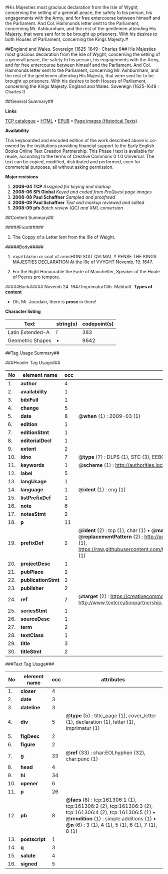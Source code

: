 #His Majesties most gracious declaration from the Isle of Wyght, concerning the setling of a generall peace, the safety fo his person, his engagements with the Army, and for free entercourse between himself and the Parliament.  And Col. Hammonds letter sent to the Parliament, concerning Mr. Ashburnham, and the rest of the gentlemen attending His Majesty, that were sent for to be brought up prisoners. With his desires to both Houses of Parliament, concerning the Kings Majesty.#

##England and Wales. Sovereign (1625-1649 : Charles I)##
His Majesties most gracious declaration from the Isle of Wyght, concerning the setling of a generall peace, the safety fo his person, his engagements with the Army, and for free entercourse between himself and the Parliament.  And Col. Hammonds letter sent to the Parliament, concerning Mr. Ashburnham, and the rest of the gentlemen attending His Majesty, that were sent for to be brought up prisoners. With his desires to both Houses of Parliament, concerning the Kings Majesty.
England and Wales. Sovereign (1625-1649 : Charles I)

##General Summary##

**Links**

[TCP catalogue](http://www.ota.ox.ac.uk/tcp/)  • 
[HTML](http://tei.it.ox.ac.uk/tcp/Texts-HTML/free/A78/A78932.html)  • 
[EPUB](http://tei.it.ox.ac.uk/tcp/Texts-EPUB/free/A78/A78932.epub) • 
[Page images (Historical Texts)](https://data.historicaltexts.jisc.ac.uk/view?pubId=eebo-99863996e&pageId=eebo-99863996e-161306-1)

**Availability**

This keyboarded and encoded edition of the
	       work described above is co-owned by the institutions
	       providing financial support to the Early English Books
	       Online Text Creation Partnership. This Phase I text is
	       available for reuse, according to the terms of Creative
	       Commons 0 1.0 Universal. The text can be copied,
	       modified, distributed and performed, even for
	       commercial purposes, all without asking permission.

**Major revisions**

1. __2008-04__ __TCP__ *Assigned for keying and markup*
1. __2008-06__ __SPi Global__ *Keyed and coded from ProQuest page images*
1. __2008-08__ __Paul Schaffner__ *Sampled and proofread*
1. __2008-08__ __Paul Schaffner__ *Text and markup reviewed and edited*
1. __2008-09__ __pfs__ *Batch review (QC) and XML conversion*

##Content Summary##

#####Front#####

1. The Coppy of a Letter ſent from the Iſle of Weight.

#####Body#####

1. royal blazon or coat of armsHONI SOIT QVI MAL Y PENSE THE KINGS MAJESTIES DECLARATION At the Iſle of VVYGHT Novemb. 19. 1647.

1. For the Right Honourable the Earle of Mancheſter, Speaker of the Houſe of Peeres pro tempore.

#####Back#####
Novemb 24. 1647.ImprimaturGilb. Mabbott.
**Types of content**

  * Oh, Mr. Jourdain, there is **prose** in there!

**Character listing**


|Text|string(s)|codepoint(s)|
|---|---|---|
|Latin Extended-A|ſ|383|
|Geometric Shapes|▪|9642|

##Tag Usage Summary##

###Header Tag Usage###

|No|element name|occ|attributes|
|---|---|---|---|
|1.|__author__|4||
|2.|__availability__|1||
|3.|__biblFull__|1||
|4.|__change__|5||
|5.|__date__|8| @__when__ (1) : 2009-03 (1)|
|6.|__edition__|1||
|7.|__editionStmt__|1||
|8.|__editorialDecl__|1||
|9.|__extent__|2||
|10.|__idno__|7| @__type__ (7) : DLPS (1), STC (3), EEBO-CITATION (1), PROQUEST (1), VID (1)|
|11.|__keywords__|1| @__scheme__ (1) : http://authorities.loc.gov/ (1)|
|12.|__label__|5||
|13.|__langUsage__|1||
|14.|__language__|1| @__ident__ (1) : eng (1)|
|15.|__listPrefixDef__|1||
|16.|__note__|6||
|17.|__notesStmt__|2||
|18.|__p__|11||
|19.|__prefixDef__|2| @__ident__ (2) : tcp (1), char (1)  •  @__matchPattern__ (2) : ([0-9\-]+):([0-9IVX]+) (1), (.+) (1)  •  @__replacementPattern__ (2) : http://eebo.chadwyck.com/downloadtiff?vid=$1&page=$2 (1), https://raw.githubusercontent.com/textcreationpartnership/Texts/master/tcpchars.xml#$1 (1)|
|20.|__projectDesc__|1||
|21.|__pubPlace__|2||
|22.|__publicationStmt__|2||
|23.|__publisher__|2||
|24.|__ref__|2| @__target__ (2) : https://creativecommons.org/publicdomain/zero/1.0/ (1), http://www.textcreationpartnership.org/docs/. (1)|
|25.|__seriesStmt__|1||
|26.|__sourceDesc__|1||
|27.|__term__|2||
|28.|__textClass__|1||
|29.|__title__|3||
|30.|__titleStmt__|2||


###Text Tag Usage###

|No|element name|occ|attributes|
|---|---|---|---|
|1.|__closer__|4||
|2.|__date__|3||
|3.|__dateline__|3||
|4.|__div__|5| @__type__ (5) : title_page (1), cover_letter (1), declaration (1), letter (1), imprimatur (1)|
|5.|__figDesc__|2||
|6.|__figure__|2||
|7.|__g__|33| @__ref__ (33) : char:EOLhyphen (32), char:punc (1)|
|8.|__head__|4||
|9.|__hi__|34||
|10.|__opener__|6||
|11.|__p__|26||
|12.|__pb__|8| @__facs__ (8) : tcp:161306:1 (1), tcp:161306:2 (2), tcp:161306:3 (2), tcp:161306:4 (2), tcp:161306:5 (1)  •  @__rendition__ (1) : simple:additions (1)  •  @__n__ (6) : 3 (1), 4 (1), 5 (1), 6 (1), 7 (1), 8 (1)|
|13.|__postscript__|1||
|14.|__q__|3||
|15.|__salute__|4||
|16.|__signed__|5||
